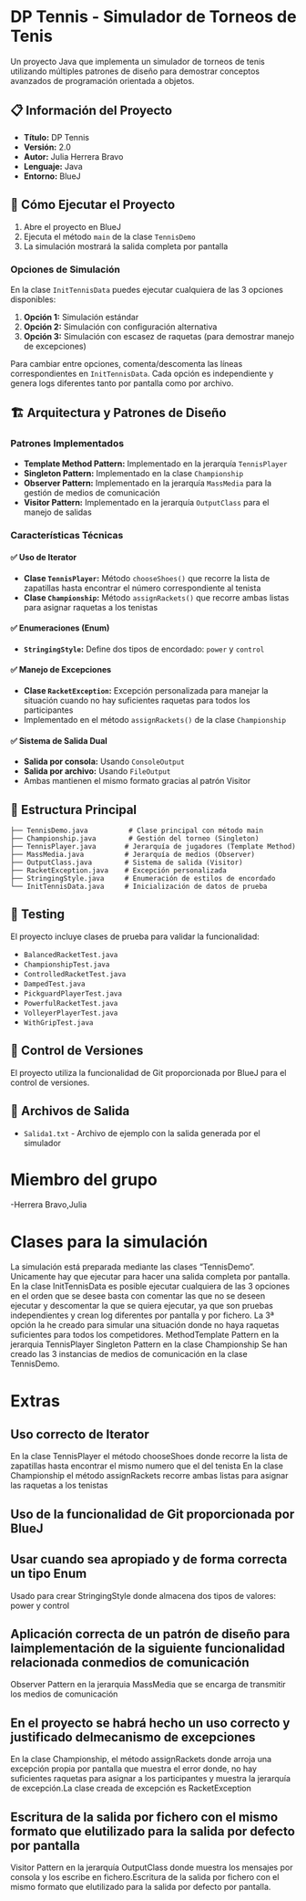 # DP Tennis - Simulador de Torneos de Tenis

Un proyecto Java que implementa un simulador de torneos de tenis utilizando múltiples patrones de diseño para demostrar conceptos avanzados de programación orientada a objetos.

## 📋 Información del Proyecto

- **Título:** DP Tennis
- **Versión:** 2.0
- **Autor:** Julia Herrera Bravo
- **Lenguaje:** Java
- **Entorno:** BlueJ

## 🚀 Cómo Ejecutar el Proyecto

1. Abre el proyecto en BlueJ
2. Ejecuta el método `main` de la clase `TennisDemo`
3. La simulación mostrará la salida completa por pantalla

### Opciones de Simulación

En la clase `InitTennisData` puedes ejecutar cualquiera de las 3 opciones disponibles:

1. **Opción 1:** Simulación estándar
2. **Opción 2:** Simulación con configuración alternativa
3. **Opción 3:** Simulación con escasez de raquetas (para demostrar manejo de excepciones)

Para cambiar entre opciones, comenta/descomenta las líneas correspondientes en `InitTennisData`. Cada opción es independiente y genera logs diferentes tanto por pantalla como por archivo.

## 🏗️ Arquitectura y Patrones de Diseño

### Patrones Implementados

- **Template Method Pattern:** Implementado en la jerarquía `TennisPlayer`
- **Singleton Pattern:** Implementado en la clase `Championship`
- **Observer Pattern:** Implementado en la jerarquía `MassMedia` para la gestión de medios de comunicación
- **Visitor Pattern:** Implementado en la jerarquía `OutputClass` para el manejo de salidas

### Características Técnicas

#### ✅ Uso de Iterator
- **Clase `TennisPlayer`:** Método `chooseShoes()` que recorre la lista de zapatillas hasta encontrar el número correspondiente al tenista
- **Clase `Championship`:** Método `assignRackets()` que recorre ambas listas para asignar raquetas a los tenistas

#### ✅ Enumeraciones (Enum)
- **`StringingStyle`:** Define dos tipos de encordado: `power` y `control`

#### ✅ Manejo de Excepciones
- **Clase `RacketException`:** Excepción personalizada para manejar la situación cuando no hay suficientes raquetas para todos los participantes
- Implementado en el método `assignRackets()` de la clase `Championship`

#### ✅ Sistema de Salida Dual
- **Salida por consola:** Usando `ConsoleOutput`
- **Salida por archivo:** Usando `FileOutput`
- Ambas mantienen el mismo formato gracias al patrón Visitor

## 📁 Estructura Principal

```
├── TennisDemo.java          # Clase principal con método main
├── Championship.java        # Gestión del torneo (Singleton)
├── TennisPlayer.java       # Jerarquía de jugadores (Template Method)
├── MassMedia.java          # Jerarquía de medios (Observer)
├── OutputClass.java        # Sistema de salida (Visitor)
├── RacketException.java    # Excepción personalizada
├── StringingStyle.java     # Enumeración de estilos de encordado
└── InitTennisData.java     # Inicialización de datos de prueba
```

## 🧪 Testing

El proyecto incluye clases de prueba para validar la funcionalidad:
- `BalancedRacketTest.java`
- `ChampionshipTest.java`
- `ControlledRacketTest.java`
- `DampedTest.java`
- `PickguardPlayerTest.java`
- `PowerfulRacketTest.java`
- `VolleyerPlayerTest.java`
- `WithGripTest.java`

## 📝 Control de Versiones

El proyecto utiliza la funcionalidad de Git proporcionada por BlueJ para el control de versiones.

## 📄 Archivos de Salida

- `Salida1.txt` - Archivo de ejemplo con la salida generada por el simulador


# Miembro del grupo

-Herrera Bravo,Julia

# Clases para la simulación

La simulación está preparada mediante las clases “TennisDemo”.
Unicamente hay que ejecutar para hacer una salida completa por pantalla.
En la clase InitTennisData es posible ejecutar cualquiera de las 3 opciones en el orden que se desee basta con comentar las que no 
se deseen ejecutar y descomentar la que se quiera ejecutar, ya que son pruebas independientes y crean log diferentes por pantalla y por fichero.
La 3ª opción la he creado para simular una situación donde no haya raquetas suficientes para todos los competidores.
MethodTemplate Pattern en la jerarquia TennisPlayer 
Singleton Pattern en la clase Championship
Se han creado las 3 instancias de medios de comunicación en la clase TennisDemo.

# Extras

## Uso correcto de Iterator
En la clase TennisPlayer el método chooseShoes donde recorre la lista de zapatillas hasta encontrar el mismo numero que el del tenista
En la clase Championship el método assignRackets recorre ambas listas para asignar las raquetas a los tenistas

## Uso de la funcionalidad de Git proporcionada por BlueJ

## Usar cuando sea apropiado y de forma correcta un tipo Enum
Usado para crear StringingStyle donde almacena dos tipos de valores: power y control

## Aplicación correcta de un patrón de diseño para laimplementación de la siguiente funcionalidad relacionada conmedios de comunicación
Observer Pattern en la jerarquia MassMedia que se encarga de transmitir los medios de comunicación

## En el proyecto se habrá hecho un uso correcto y justificado delmecanismo de excepciones
En la clase Championship, el método assignRackets donde arroja una excepción propia por pantalla que muestra 
el error donde, no hay suficientes raquetas para asignar a los participantes y muestra la jerarquía de excepción.La clase creada de excepción es RacketException

## Escritura de la salida por fichero con el mismo formato que elutilizado para la salida por defecto por pantalla
Visitor Pattern en la jerarquía OutputClass donde muestra los mensajes por consola y los escribe en fichero.Escritura de la salida por fichero con el mismo formato que elutilizado para la salida por defecto por pantalla.
